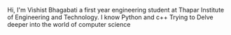 Hi, I'm Vishist Bhagabati a first year engineering student at Thapar Institute of Engineering and Technology.
I know Python and c++
Trying to Delve deeper into the world of computer science
